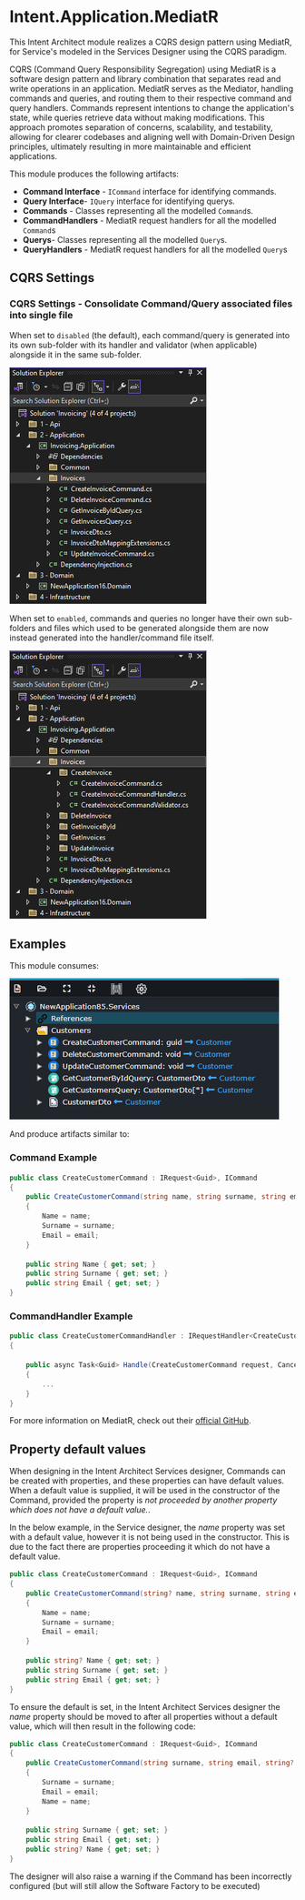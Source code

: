 ﻿# Intent.Application.MediatR

This Intent Architect module realizes a CQRS design pattern using MediatR, for Service's modeled in the Services Designer using the CQRS paradigm.

CQRS (Command Query Responsibility Segregation) using MediatR is a software design pattern and library combination that separates read and write operations in an application. MediatR serves as the Mediator, handling commands and queries, and routing them to their respective command and query handlers. Commands represent intentions to change the application's state, while queries retrieve data without making modifications. This approach promotes separation of concerns, scalability, and testability, allowing for clearer codebases and aligning well with Domain-Driven Design principles, ultimately resulting in more maintainable and efficient applications.

This module produces the following artifacts:

- **Command Interface** - `ICommand` interface for identifying commands.
- **Query Interface**- `IQuery` interface for identifying querys.
- **Commands** - Classes representing all the modelled `Command`s.
- **CommandHandlers** - MediatR request handlers for all the modelled `Command`s
- **Querys**- Classes representing all the modelled `Query`s.
- **QueryHandlers** - MediatR request handlers for all the modelled `Query`s

## CQRS Settings

### CQRS Settings - Consolidate Command/Query associated files into single file

When set to `disabled` (the default), each command/query is generated into its own sub-folder with its handler and validator (when applicable) alongside it in the same sub-folder.

![File view when consolidation disabled](docs/cqrs-consolidate-disabled.png)

When set to `enabled`, commands and queries no longer have their own sub-folders and files which used to be generated alongside them are now instead generated into the handler/command file itself.

![File view when consolidation enabled](docs/cqrs-consolidate-enabled.png)

## Examples

This module consumes:

![CQRTS Modelling](docs/images/cqrs-modeling.png)

And produce artifacts similar to:

### Command Example

```csharp
public class CreateCustomerCommand : IRequest<Guid>, ICommand
{
    public CreateCustomerCommand(string name, string surname, string email)
    {
        Name = name;
        Surname = surname;
        Email = email;
    }

    public string Name { get; set; }
    public string Surname { get; set; }
    public string Email { get; set; }
}
```

### CommandHandler Example

```csharp
public class CreateCustomerCommandHandler : IRequestHandler<CreateCustomerCommand, Guid>
{

    public async Task<Guid> Handle(CreateCustomerCommand request, CancellationToken cancellationToken)
    {
        ...
    }
}

```

For more information on MediatR, check out their [official GitHub](https://github.com/jbogard/MediatR/).

## Property default values

When designing in the Intent Architect Services designer, Commands can be created with properties, and these properties can have default values. When a default value is supplied, it will be used in the constructor of the Command, provided the property is _not proceeded by another property which does not have a default value._.

In the below example, in the Service designer, the _name_ property was set with a default value, however it is not being used in the constructor. This is due to the fact there are properties proceeding it which do not have a default value.

```csharp
public class CreateCustomerCommand : IRequest<Guid>, ICommand
{
    public CreateCustomerCommand(string? name, string surname, string email)
    {
        Name = name;
        Surname = surname;
        Email = email;
    }

    public string? Name { get; set; }
    public string Surname { get; set; }
    public string Email { get; set; }
}
```

To ensure the default is set, in the Intent Architect Services designer the _name_ property should be moved to after all properties without a default value, which will then result in the following code:

```csharp
public class CreateCustomerCommand : IRequest<Guid>, ICommand
{
    public CreateCustomerCommand(string surname, string email, string? name = "my default value")
    {
        Surname = surname;
        Email = email;
        Name = name;
    }

    public string Surname { get; set; }
    public string Email { get; set; }
    public string? Name { get; set; }
}
```

The designer will also raise a warning if the Command has been incorrectly configured (but will still allow the Software Factory to be executed)